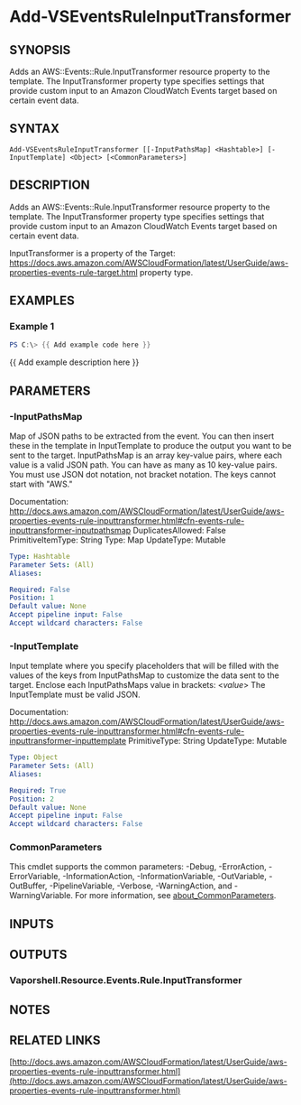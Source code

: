 # Add-VSEventsRuleInputTransformer

## SYNOPSIS
Adds an AWS::Events::Rule.InputTransformer resource property to the template.
The InputTransformer property type specifies settings that provide custom input to an Amazon CloudWatch Events target based on certain event data.

## SYNTAX

```
Add-VSEventsRuleInputTransformer [[-InputPathsMap] <Hashtable>] [-InputTemplate] <Object> [<CommonParameters>]
```

## DESCRIPTION
Adds an AWS::Events::Rule.InputTransformer resource property to the template.
The InputTransformer property type specifies settings that provide custom input to an Amazon CloudWatch Events target based on certain event data.

InputTransformer is a property of the Target: https://docs.aws.amazon.com/AWSCloudFormation/latest/UserGuide/aws-properties-events-rule-target.html property type.

## EXAMPLES

### Example 1
```powershell
PS C:\> {{ Add example code here }}
```

{{ Add example description here }}

## PARAMETERS

### -InputPathsMap
Map of JSON paths to be extracted from the event.
You can then insert these in the template in InputTemplate to produce the output you want to be sent to the target.
InputPathsMap is an array key-value pairs, where each value is a valid JSON path.
You can have as many as 10 key-value pairs.
You must use JSON dot notation, not bracket notation.
The keys cannot start with "AWS."

Documentation: http://docs.aws.amazon.com/AWSCloudFormation/latest/UserGuide/aws-properties-events-rule-inputtransformer.html#cfn-events-rule-inputtransformer-inputpathsmap
DuplicatesAllowed: False
PrimitiveItemType: String
Type: Map
UpdateType: Mutable

```yaml
Type: Hashtable
Parameter Sets: (All)
Aliases:

Required: False
Position: 1
Default value: None
Accept pipeline input: False
Accept wildcard characters: False
```

### -InputTemplate
Input template where you specify placeholders that will be filled with the values of the keys from InputPathsMap to customize the data sent to the target.
Enclose each InputPathsMaps value in brackets: \<*value*\> The InputTemplate must be valid JSON.

Documentation: http://docs.aws.amazon.com/AWSCloudFormation/latest/UserGuide/aws-properties-events-rule-inputtransformer.html#cfn-events-rule-inputtransformer-inputtemplate
PrimitiveType: String
UpdateType: Mutable

```yaml
Type: Object
Parameter Sets: (All)
Aliases:

Required: True
Position: 2
Default value: None
Accept pipeline input: False
Accept wildcard characters: False
```

### CommonParameters
This cmdlet supports the common parameters: -Debug, -ErrorAction, -ErrorVariable, -InformationAction, -InformationVariable, -OutVariable, -OutBuffer, -PipelineVariable, -Verbose, -WarningAction, and -WarningVariable. For more information, see [about_CommonParameters](http://go.microsoft.com/fwlink/?LinkID=113216).

## INPUTS

## OUTPUTS

### Vaporshell.Resource.Events.Rule.InputTransformer
## NOTES

## RELATED LINKS

[http://docs.aws.amazon.com/AWSCloudFormation/latest/UserGuide/aws-properties-events-rule-inputtransformer.html](http://docs.aws.amazon.com/AWSCloudFormation/latest/UserGuide/aws-properties-events-rule-inputtransformer.html)

